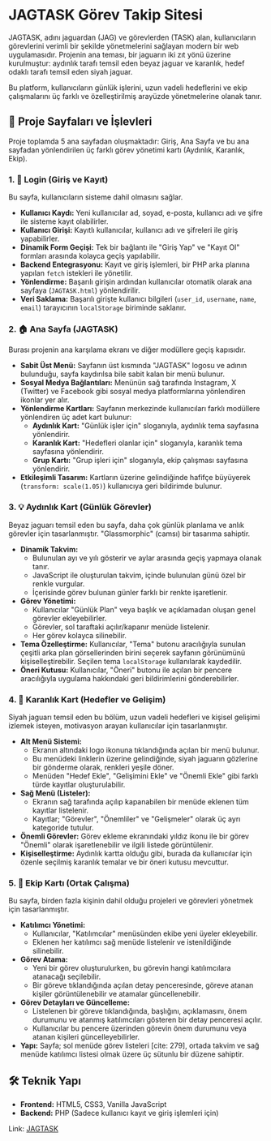 # JAGTASK Görev Takip Sitesi

JAGTASK, adını jaguardan (JAG) ve görevlerden (TASK) alan, kullanıcıların görevlerini verimli bir şekilde yönetmelerini sağlayan modern bir web uygulamasıdır. Projenin ana teması, bir jaguarın iki zıt yönü üzerine kurulmuştur: aydınlık tarafı temsil eden beyaz jaguar ve karanlık, hedef odaklı tarafı temsil eden siyah jaguar.

Bu platform, kullanıcıların günlük işlerini, uzun vadeli hedeflerini ve ekip çalışmalarını üç farklı ve özelleştirilmiş arayüzde yönetmelerine olanak tanır.

## 📖 Proje Sayfaları ve İşlevleri

Proje toplamda 5 ana sayfadan oluşmaktadır: Giriş, Ana Sayfa ve bu ana sayfadan yönlendirilen üç farklı görev yönetimi kartı (Aydınlık, Karanlık, Ekip).

### 1. 🔐 Login (Giriş ve Kayıt)

Bu sayfa, kullanıcıların sisteme dahil olmasını sağlar.
* **Kullanıcı Kaydı:** Yeni kullanıcılar ad, soyad, e-posta, kullanıcı adı ve şifre ile sisteme kayıt olabilirler.
* **Kullanıcı Girişi:** Kayıtlı kullanıcılar, kullanıcı adı ve şifreleri ile giriş yapabilirler.
* **Dinamik Form Geçişi:** Tek bir bağlantı ile "Giriş Yap" ve "Kayıt Ol" formları arasında kolayca geçiş yapılabilir.
* **Backend Entegrasyonu:** Kayıt ve giriş işlemleri, bir PHP arka planına yapılan `fetch` istekleri ile yönetilir.
* **Yönlendirme:** Başarılı girişin ardından kullanıcılar otomatik olarak ana sayfaya (`JAGTASK.html`) yönlendirilir.
* **Veri Saklama:** Başarılı girişte kullanıcı bilgileri (`user_id`, `username`, `name`, `email`) tarayıcının `localStorage` biriminde saklanır.

### 2. 🏠 Ana Sayfa (JAGTASK)

Burası projenin ana karşılama ekranı ve diğer modüllere geçiş kapısıdır.
* **Sabit Üst Menü:** Sayfanın üst kısmında "JAGTASK" logosu ve adının bulunduğu, sayfa kaydırılsa bile sabit kalan bir menü bulunur.
* **Sosyal Medya Bağlantıları:** Menünün sağ tarafında Instagram, X (Twitter) ve Facebook gibi sosyal medya platformlarına yönlendiren ikonlar yer alır.
* **Yönlendirme Kartları:** Sayfanın merkezinde kullanıcıları farklı modüllere yönlendiren üç adet kart bulunur:
    * **Aydınlık Kart:** "Günlük işler için" sloganıyla, aydınlık tema sayfasına yönlendirir.
    * **Karanlık Kart:** "Hedefleri olanlar için" sloganıyla, karanlık tema sayfasına yönlendirir.
    * **Grup Kartı:** "Grup işleri için" sloganıyla, ekip çalışması sayfasına yönlendirir.
* **Etkileşimli Tasarım:** Kartların üzerine gelindiğinde hafifçe büyüyerek (`transform: scale(1.05)`) kullanıcıya geri bildirimde bulunur.

### 3. 💡 Aydınlık Kart (Günlük Görevler)

Beyaz jaguarı temsil eden bu sayfa, daha çok günlük planlama ve anlık görevler için tasarlanmıştır. "Glassmorphic" (camsı) bir tasarıma sahiptir.
* **Dinamik Takvim:**
    * Bulunulan ayı ve yılı gösterir ve aylar arasında geçiş yapmaya olanak tanır.
    * JavaScript ile oluşturulan takvim, içinde bulunulan günü özel bir renkle vurgular.
    * İçerisinde görev bulunan günler farklı bir renkte işaretlenir.
* **Görev Yönetimi:**
    * Kullanıcılar "Günlük Plan" veya başlık ve açıklamadan oluşan genel görevler ekleyebilirler.
    * Görevler, sol taraftaki açılır/kapanır menüde listelenir.
    * Her görev kolayca silinebilir.
* **Tema Özelleştirme:** Kullanıcılar, "Tema" butonu aracılığıyla sunulan çeşitli arka plan görsellerinden birini seçerek sayfanın görünümünü kişiselleştirebilir. Seçilen tema `localStorage` kullanılarak kaydedilir.
* **Öneri Kutusu:** Kullanıcılar, "Öneri" butonu ile açılan bir pencere aracılığıyla uygulama hakkındaki geri bildirimlerini gönderebilirler.

### 4. 🌙 Karanlık Kart (Hedefler ve Gelişim)

Siyah jaguarı temsil eden bu bölüm, uzun vadeli hedefleri ve kişisel gelişimi izlemek isteyen, motivasyon arayan kullanıcılar için tasarlanmıştır.
* **Alt Menü Sistemi:**
    * Ekranın altındaki logo ikonuna tıklandığında açılan bir menü bulunur.
    * Bu menüdeki linklerin üzerine gelindiğinde, siyah jaguarın gözlerine bir gönderme olarak, renkleri yeşile döner.
    * Menüden "Hedef Ekle", "Gelişimini Ekle" ve "Önemli Ekle" gibi farklı türde kayıtlar oluşturulabilir.
* **Sağ Menü (Listeler):**
    * Ekranın sağ tarafında açılıp kapanabilen bir menüde eklenen tüm kayıtlar listelenir.
    * Kayıtlar; "Görevler", "Önemliler" ve "Gelişmeler" olarak üç ayrı kategoride tutulur.
* **Önemli Görevler:** Görev ekleme ekranındaki yıldız ikonu ile bir görev "Önemli" olarak işaretlenebilir ve ilgili listede görüntülenir.
* **Kişiselleştirme:** Aydınlık kartta olduğu gibi, burada da kullanıcılar için özenle seçilmiş karanlık temalar  ve bir öneri kutusu mevcuttur.

### 5. 👥 Ekip Kartı (Ortak Çalışma)

Bu sayfa, birden fazla kişinin dahil olduğu projeleri ve görevleri yönetmek için tasarlanmıştır.
* **Katılımcı Yönetimi:**
    * Kullanıcılar, "Katılımcılar" menüsünden ekibe yeni üyeler ekleyebilir.
    * Eklenen her katılımcı sağ menüde listelenir ve istenildiğinde silinebilir.
* **Görev Atama:**
    * Yeni bir görev oluşturulurken, bu görevin hangi katılımcılara atanacağı seçilebilir.
    * Bir göreve tıklandığında açılan detay penceresinde, göreve atanan kişiler görüntülenebilir ve atamalar güncellenebilir.
* **Görev Detayları ve Güncelleme:**
    * Listelenen bir göreve tıklandığında, başlığını, açıklamasını, önem durumunu ve atanmış katılımcıları gösteren bir detay penceresi açılır.
    * Kullanıcılar bu pencere üzerinden görevin önem durumunu  veya atanan kişileri güncelleyebilirler.
* **Yapı:** Sayfa; sol menüde görev listeleri [cite: 279], ortada takvim  ve sağ menüde katılımcı listesi  olmak üzere üç sütunlu bir düzene sahiptir.

## 🛠️ Teknik Yapı

* **Frontend:** HTML5, CSS3, Vanilla JavaScript
* **Backend:** PHP (Sadece kullanıcı kayıt ve giriş işlemleri için)

Link: [JAGTASK]([https://vercel.com](https://jagtask-frontend.vercel.app/html_pages/loding.k%C4%B1sm%C4%B1.html))
